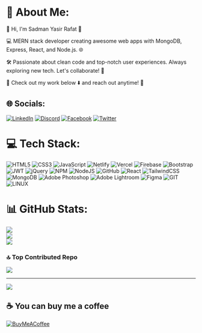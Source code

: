 # 💫 About Me:
👋 Hi, I'm Sadman Yasir Rafat 🚀

💻 MERN stack developer creating awesome web apps with MongoDB, Express, React, and Node.js. 🌐

🛠️ Passionate about clean code and top-notch user experiences. Always exploring new tech. Let's collaborate! 🤝

🔗 Check out my work below ⬇️ and reach out anytime! 🌟


## 🌐 Socials:
[![LinkedIn](https://img.shields.io/badge/LinkedIn-%230077B5.svg?logo=linkedin&logoColor=white)](https://linkedin.com/in/sadman-yasir-rafat) [![Discord](https://img.shields.io/badge/Discord-%237289DA.svg?logo=discord&logoColor=white)](https://discord.gg/https://discord.gg/MxNf7ppT) [![Facebook](https://img.shields.io/badge/Facebook-%231877F2.svg?logo=Facebook&logoColor=white)](https://facebook.com/sadmanyasirrafat) [![Twitter](https://img.shields.io/badge/Twitter-%231DA1F2.svg?logo=Twitter&logoColor=white)](https://twitter.com/EasirRafat) 

# 💻 Tech Stack:
 ![HTML5](https://img.shields.io/badge/html5-%23E34F26.svg?style=flat&logo=html5&logoColor=white) ![CSS3](https://img.shields.io/badge/css3-%231572B6.svg?style=flat&logo=css3&logoColor=white) ![JavaScript](https://img.shields.io/badge/javascript-%23323330.svg?style=flat&logo=javascript&logoColor=%23F7DF1E) ![Netlify](https://img.shields.io/badge/netlify-%23000000.svg?style=flat&logo=netlify&logoColor=#00C7B7) ![Vercel](https://img.shields.io/badge/vercel-%23000000.svg?style=flat&logo=vercel&logoColor=white) ![Firebase](https://img.shields.io/badge/firebase-%23039BE5.svg?style=flat&logo=firebase) ![Bootstrap](https://img.shields.io/badge/bootstrap-%23563D7C.svg?style=flat&logo=bootstrap&logoColor=white) ![JWT](https://img.shields.io/badge/JWT-black?style=flat&logo=JSON%20web%20tokens) ![jQuery](https://img.shields.io/badge/jquery-%230769AD.svg?style=flat&logo=jquery&logoColor=white) ![NPM](https://img.shields.io/badge/NPM-%23000000.svg?style=flat&logo=npm&logoColor=white) ![NodeJS](https://img.shields.io/badge/node.js-6DA55F?style=flat&logo=node.js&logoColor=white) ![GitHub](https://img.shields.io/badge/GitHub-%23121011.svg?style=flat&logo=github&logoColor=white) ![React](https://img.shields.io/badge/react-%2320232a.svg?style=flat&logo=react&logoColor=%2361DAFB) ![TailwindCSS](https://img.shields.io/badge/tailwindcss-%2338B2AC.svg?style=flat&logo=tailwind-css&logoColor=white) ![MongoDB](https://img.shields.io/badge/MongoDB-%234ea94b.svg?style=flat&logo=mongodb&logoColor=white) ![Adobe Photoshop](https://img.shields.io/badge/adobephotoshop-%2331A8FF.svg?style=flat&logo=adobephotoshop&logoColor=white) ![Adobe Lightroom](https://img.shields.io/badge/Adobe%20Lightroom-31A8FF.svg?style=flat&logo=Adobe%20Lightroom&logoColor=white) 	![Figma](https://img.shields.io/badge/figma-%23F24E1E.svg?style=flat&logo=figma&logoColor=white) ![GIT](https://img.shields.io/badge/Git-fc6d26?style=flat&logo=git&logoColor=white) ![LINUX](https://img.shields.io/badge/Linux-FCC624?style=flat&logo=linux&logoColor=black)
# 📊 GitHub Stats:
![](https://github-readme-stats.vercel.app/api?username=RafatSh-hash&theme=synthwave&hide_border=false&include_all_commits=false&count_private=false)<br/>
![](https://github-readme-streak-stats.herokuapp.com/?user=RafatSh-hash&theme=synthwave&hide_border=false)<br/>
![](https://github-readme-stats.vercel.app/api/top-langs/?username=RafatSh-hash&theme=synthwave&hide_border=false&include_all_commits=false&count_private=false&layout=compact)

### 🔝 Top Contributed Repo
![](https://github-contributor-stats.vercel.app/api?username=RafatSh-hash&limit=5&theme=tokyonight&combine_all_yearly_contributions=true)

---
[![](https://visitcount.itsvg.in/api?id=RafatSh-hash&icon=0&color=0)](https://visitcount.itsvg.in)

  ## ☕ You can buy me a coffee 
  [![BuyMeACoffee](https://img.shields.io/badge/Buy%20Me%20a%20Coffee-ffdd00?style=for-the-badge&logo=buy-me-a-coffee&logoColor=black)](https://buymeacoffee.com/rafatsh800) 

  
<!-- Proudly created with GPRM ( https://gprm.itsvg.in ) -->

